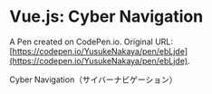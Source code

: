 # Vue.js: Cyber Navigation

A Pen created on CodePen.io. Original URL: [https://codepen.io/YusukeNakaya/pen/ebLjde](https://codepen.io/YusukeNakaya/pen/ebLjde).

Cyber Navigation（サイバーナビゲーション）